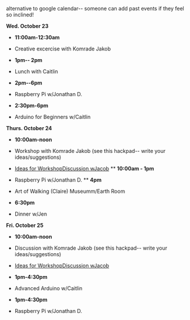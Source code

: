 
alternative to google calendar-- someone can add past events if they feel so inclined!

**Wed. October 23**

*   **11:00am-12:30am**  
*   Creative excercise with Komrade Jakob

*   **1pm-- 2pm**  
*   Lunch with Caitlin

*   **2pm--6pm**
*   Raspberry Pi w/Jonathan D.

*   **2:30pm-6pm**  
*   Arduino for Beginners w/Caitlin

**Thurs. October 24**

*   **10:00am-noon** 
*   Workshop with Komrade Jakob (see this hackpad-- write your ideas/suggestions)
*   [Ideas for WorkshopDiscussion wJacob](/NXrbQYDMsnq)
**   **10:00am - 1pm**
*   Raspberry Pi w/Jonathan D.
**   **4pm** 
*   Art of Walking (Claire) Museumm/Earth Room

*   **6:30pm** 
*   Dinner w/Jen

**Fri. October 25**

*   **10:00am-noon** 
*   Discussion with Komrade Jakob (see this hackpad-- write your ideas/suggestions)
*   [Ideas for WorkshopDiscussion wJacob](/NXrbQYDMsnq)

*   **1pm-4:30pm**
*   Advanced Arduino w/Caitlin

*   **1pm-4:30pm**
*   Raspberry Pi w/Jonathan D.
